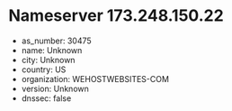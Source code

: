 # Nameserver 173.248.150.22

* as_number: 30475
* name: Unknown
* city: Unknown
* country: US
* organization: WEHOSTWEBSITES-COM
* version: Unknown
* dnssec: false
